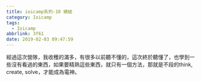 ```yaml
---
title: ioicamp系列-10 總結
category: Ioicamp
tags:
  - Ioicamp
abbrlink: 3f61
date: 2019-02-03 09:47:59
---
```

經過這次營隊，我收穫的滿多，有很多以前聽不懂的，這次終於聽懂了，也學到一些沒有看過的東西，如果要精熟這些東西，就只有一個方法，那就是不段的think, create, solve，才能成為電神。